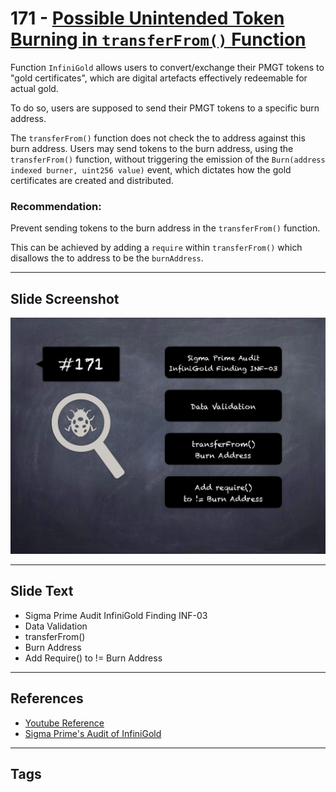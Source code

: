 
# 171 - [Possible Unintended Token Burning in `transferFrom()` Function](Possible%20Unintended%20Token%20Burning%20in%20`transferFrom()`%20Function.md)

Function `InfiniGold` allows users to convert/exchange their PMGT tokens to "gold certificates", which are digital artefacts effectively redeemable for actual gold. 

To do so, users are supposed to send their PMGT tokens to a specific burn address. 

The `transferFrom()` function does not check the to address against this burn address. Users may send tokens to the burn address, using the `transferFrom()` function, without triggering the emission of the `Burn(address indexed burner, uint256 value)` event, which dictates how the gold certificates are created and distributed.

### Recommendation:
Prevent sending tokens to the burn address in the `transferFrom()` function. 

This can be achieved by adding a `require` within `transferFrom()` which disallows the to address to be the `burnAddress`.
___
## Slide Screenshot
![171.png](../../images/8.%20Audit%20Findings%20201/171.png)
___
## Slide Text
- Sigma Prime Audit InfiniGold Finding INF-03
- Data Validation
- transferFrom()
- Burn Address
- Add Require() to != Burn Address
___
## References
- [Youtube Reference](https://youtu.be/poxzr4-srn0?t=571)
- [Sigma Prime's Audit of InfiniGold](https://github.com/sigp/public-audits/raw/master/infinigold/review.pdf)
___
## Tags

